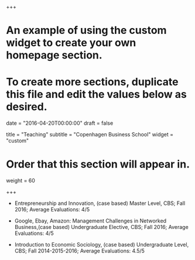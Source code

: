 +++
# An example of using the custom widget to create your own homepage section.
# To create more sections, duplicate this file and edit the values below as desired.

date = "2016-04-20T00:00:00"
draft = false

title = "Teaching"
subtitle = "Copenhagen Business School"
widget = "custom"

# Order that this section will appear in.
weight = 60

+++
-	Entrepreneurship and Innovation, (case based)
Master Level, CBS; Fall 2016; Average Evaluations: 4/5

- Google, Ebay, Amazon: Management Challenges in Networked Business,(case based)
 Undergraduate Elective, CBS; Fall 2016; Average Evaluations: 4/5

- Introduction to Economic Sociology, (case based)
Undergraduate Level, CBS; Fall 2014-2015-2016; Average Evaluations: 4.5/5 
